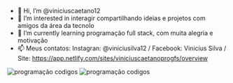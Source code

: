 - 👋 Hi, I’m @viniciuscaetano12
- 👀 I’m interested in  interagir  compartilhando ideias e projetos com amigos da área da tecnolo
- 🌱 I’m currently learning  programação full stack, com muita alegria e motivação
- 📫  Meus contatos:  Instagran: @viniciusilva12 / Facebook: Vinicius Silva / Site: https://app.netlify.com/sites/viniciuscaetanoprogfs/overview

<!---
viniciuscaetano12/viniciuscaetano12 is a ✨ special ✨ repository because its `README.md` (this file) appears on your GitHub profile.
You can click the Preview link to take a look at your changes.
--->
![programação codigos](https://user-images.githubusercontent.com/111949554/190880458-187af13f-4ac0-4e37-90d6-421968b7b3ed.gif)
![programação codigos](https://user-images.githubusercontent.com/111949554/190880464-797e54e8-0ef9-4b28-b0d3-526dbf521324.gif)
